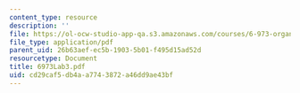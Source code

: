 ```yaml
---
content_type: resource
description: ''
file: https://ol-ocw-studio-app-qa.s3.amazonaws.com/courses/6-973-organic-optoelectronics-spring-2003/cd29caf5db4aa7743872a46dd9ae43bf_6973Lab3.pdf
file_type: application/pdf
parent_uid: 26b63aef-ec5b-1903-5b01-f495d15ad52d
resourcetype: Document
title: 6973Lab3.pdf
uid: cd29caf5-db4a-a774-3872-a46dd9ae43bf
---
```

